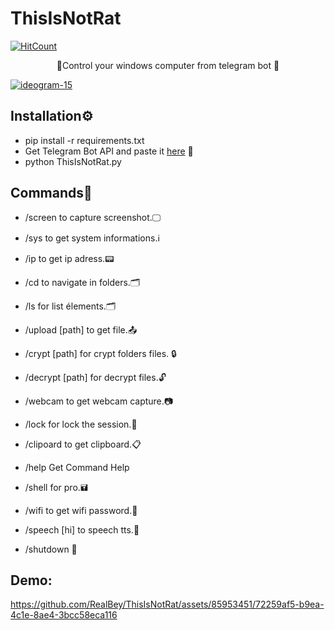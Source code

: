 # ThisIsNotRat
[![HitCount](https://hits.dwyl.com/theriturajps/ThisIsNotRat.svg?style=flat&show=unique)](http://hits.dwyl.com/theriturajps/ThisIsNotRat)


<p align="center">
👀Control your windows computer from telegram bot 👀


<a href="https://ibb.co/SRWX61h"><img src="https://i.ibb.co/J50Rcbf/ideogram-15.jpg" alt="ideogram-15" border="0"></a>



## Installation⚙️

- pip install -r requirements.txt
- Get Telegram Bot API and paste it [here](https://github.com/theriturajps/ThisIsNotRat/blob/main/ThisIsNotRat.py#L15) 🤖
- python ThisIsNotRat.py 



## Commands📣

- /screen to capture screenshot.🖵

- /sys to get system informations.ℹ️

- /ip to get ip adress.📟

- /cd to navigate in folders.🗂️

- /ls for list élements.🗂️

- /upload [path] to get file.📤

- /crypt [path] for crypt folders files. 🔒

- /decrypt [path] for decrypt files.🔓

- /webcam to get webcam capture.📷

- /lock for lock the session.🔑

- /clipoard to get clipboard.📋

- /help Get Command Help

- /shell for pro.🖬

- /wifi to get wifi password.📶

- /speech [hi]  to speech tts.💬

- /shutdown  🙅


## Demo:

https://github.com/RealBey/ThisIsNotRat/assets/85953451/72259af5-b9ea-4c1e-8ae4-3bcc58eca116
